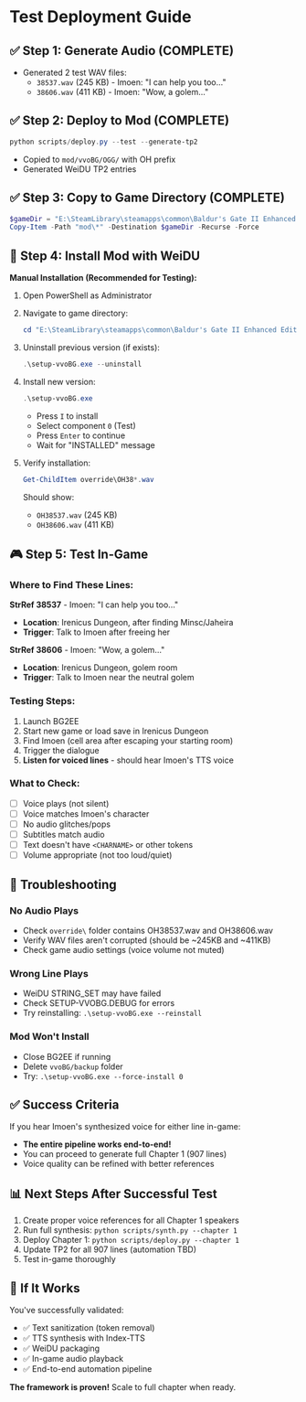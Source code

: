 # Test Deployment Guide

## ✅ Step 1: Generate Audio (COMPLETE)
- Generated 2 test WAV files:
  - `38537.wav` (245 KB) - Imoen: "I can help you too..."
  - `38606.wav` (411 KB) - Imoen: "Wow, a golem..."

## ✅ Step 2: Deploy to Mod (COMPLETE)
```powershell
python scripts/deploy.py --test --generate-tp2
```
- Copied to `mod/vvoBG/OGG/` with OH prefix
- Generated WeiDU TP2 entries

## ✅ Step 3: Copy to Game Directory (COMPLETE)
```powershell
$gameDir = "E:\SteamLibrary\steamapps\common\Baldur's Gate II Enhanced Edition"
Copy-Item -Path "mod\*" -Destination $gameDir -Recurse -Force
```

## 🎯 Step 4: Install Mod with WeiDU

**Manual Installation (Recommended for Testing):**

1. Open PowerShell as Administrator
2. Navigate to game directory:
   ```powershell
   cd "E:\SteamLibrary\steamapps\common\Baldur's Gate II Enhanced Edition"
   ```

3. Uninstall previous version (if exists):
   ```powershell
   .\setup-vvoBG.exe --uninstall
   ```

4. Install new version:
   ```powershell
   .\setup-vvoBG.exe
   ```
   - Press `I` to install
   - Select component `0` (Test)
   - Press `Enter` to continue
   - Wait for "INSTALLED" message

5. Verify installation:
   ```powershell
   Get-ChildItem override\OH38*.wav
   ```
   Should show:
   - `OH38537.wav` (245 KB)
   - `OH38606.wav` (411 KB)

## 🎮 Step 5: Test In-Game

### Where to Find These Lines:

**StrRef 38537** - Imoen: "I can help you too..."
- **Location**: Irenicus Dungeon, after finding Minsc/Jaheira
- **Trigger**: Talk to Imoen after freeing her

**StrRef 38606** - Imoen: "Wow, a golem..."
- **Location**: Irenicus Dungeon, golem room
- **Trigger**: Talk to Imoen near the neutral golem

### Testing Steps:

1. Launch BG2EE
2. Start new game or load save in Irenicus Dungeon
3. Find Imoen (cell area after escaping your starting room)
4. Trigger the dialogue
5. **Listen for voiced lines** - should hear Imoen's TTS voice

### What to Check:

- [ ] Voice plays (not silent)
- [ ] Voice matches Imoen's character
- [ ] No audio glitches/pops
- [ ] Subtitles match audio
- [ ] Text doesn't have `<CHARNAME>` or other tokens
- [ ] Volume appropriate (not too loud/quiet)

## 🔧 Troubleshooting

### No Audio Plays
- Check `override\` folder contains OH38537.wav and OH38606.wav
- Verify WAV files aren't corrupted (should be ~245KB and ~411KB)
- Check game audio settings (voice volume not muted)

### Wrong Line Plays
- WeiDU STRING_SET may have failed
- Check SETUP-VVOBG.DEBUG for errors
- Try reinstalling: `.\setup-vvoBG.exe --reinstall`

### Mod Won't Install
- Close BG2EE if running
- Delete `vvoBG/backup` folder
- Try: `.\setup-vvoBG.exe --force-install 0`

## ✅ Success Criteria

If you hear Imoen's synthesized voice for either line in-game:
- **The entire pipeline works end-to-end!**
- You can proceed to generate full Chapter 1 (907 lines)
- Voice quality can be refined with better references

## 📊 Next Steps After Successful Test

1. Create proper voice references for all Chapter 1 speakers
2. Run full synthesis: `python scripts/synth.py --chapter 1`
3. Deploy Chapter 1: `python scripts/deploy.py --chapter 1`
4. Update TP2 for all 907 lines (automation TBD)
5. Test in-game thoroughly

## 🎉 If It Works

You've successfully validated:
- ✅ Text sanitization (token removal)
- ✅ TTS synthesis with Index-TTS
- ✅ WeiDU packaging
- ✅ In-game audio playback
- ✅ End-to-end automation pipeline

**The framework is proven!** Scale to full chapter when ready.
